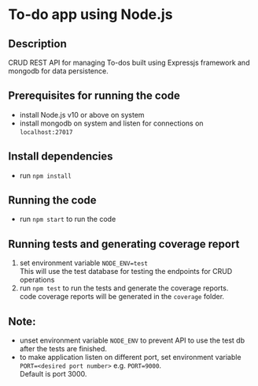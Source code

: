 # To-do app using Node.js

## Description
CRUD REST API for managing To-dos built using Expressjs framework and mongodb for data persistence.

## Prerequisites for running the code
* install Node.js v10 or above on system
* install mongodb on system and listen for connections on `localhost:27017`

## Install dependencies
* run `npm install`

## Running the code
* run `npm start` to run the code

## Running tests and generating coverage report
1. set environment variable `NODE_ENV=test`  
 This will use the test database for testing the endpoints for CRUD operations
1. run `npm test` to run the tests and generate the coverage reports.  
 code coverage reports will be generated in the `coverage` folder.

## Note: 
- unset environment variable `NODE_ENV` to prevent API to use the test db after the tests are finished.  
- to make application listen on different port, set environment variable `PORT=<desired port number>` e.g. `PORT=9000`.  
   Default is port 3000.
